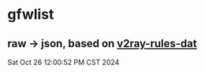 # gfwlist
## raw -> json, based on [v2ray-rules-dat](https://github.com/Loyalsoldier/v2ray-rules-dat)
Sat Oct 26 12:00:52 PM CST 2024

